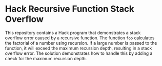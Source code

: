 # Hack Recursive Function Stack Overflow
This repository contains a Hack program that demonstrates a stack overflow error caused by a recursive function.  The function `foo` calculates the factorial of a number using recursion. If a large number is passed to the function, it will exceed the maximum recursion depth, resulting in a stack overflow error.
The solution demonstrates how to handle this by adding a check for the maximum recursion depth.